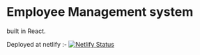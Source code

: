 # Employee Management system
built in React.

Deployed at netlify :- [![Netlify Status](https://api.netlify.com/api/v1/badges/ba7735f8-45af-4e41-9132-323092eec68c/deploy-status)](https://app.netlify.com/sites/employee-management-system-srb/deploys)
